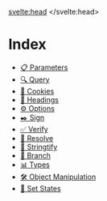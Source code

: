 <script>
	import Iconie from "$lib/components/Iconie.svelte"
</script>

<svelte:head>
    <title>Functional something - Vixeny</title>
    <meta name="description" content="about this page" />
</svelte:head>

# Index 

- [ 📋 Parameters](/docs/modules/parameters)
- [ 🔍 Query](#query)
- [ 🍪 Cookies](#cookies)
- [ 📑 Headings](#headings)
- [ ⚙️ Options](#options)
- [ ✒️ Sign](#sign)
- [ ✅ Verify](#verify)
- [ 🔄 Resolve](#resolve)
- [ 📝 Stringtify](#stringtify)
- [ 🔀 Branch](#branch)
- [ 📊 Types](#types)
- [ 🛠️ Object Manipulation](#object-manipulation)
- [ 📲 Set States](#set-states)


